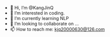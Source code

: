 - 👋 Hi, I’m @KangJinQ
- 👀 I’m interested in coding.
- 🌱 I’m currently learning NLP
- 💞️ I’m looking to collaborate on ...
- 📫 How to reach me: kjq20000630@126.com

<!---
KangJinQ/KangJinQ is a ✨ special ✨ repository because its `README.md` (this file) appears on your GitHub profile.
You can click the Preview link to take a look at your changes.
--->
